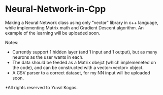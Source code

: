 # Neural-Network-in-Cpp
Making a Neural Network class using only "vector" library in c++ language, while implementing Matrix math and Gradient Descent algorithm.
An example of the learning will be uploaded soon.

Notes:
- Currently support 1 hidden layer (and 1 input and 1 output), but as many neurons as the user wants in each.
- The data should be feeded as a Matrix obejct (which implemeneted on the code), and can be constructed 
with a vector<vector<double>> object.
- A CSV parser to a correct dataset, for my NN input will be uploaded soon.

*All rights reserved to Yuval Kogos.

